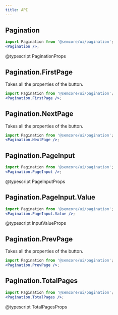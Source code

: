 ```yaml
---
title: API
---
```


## Pagination

```jsx
import Pagination from '@semcore/ui/pagination';
<Pagination />;
```

@typescript PaginationProps

## Pagination.FirstPage

Takes all the properties of the button.

```jsx
import Pagination from '@semcore/ui/pagination';
<Pagination.FirstPage />;
```

## Pagination.NextPage

Takes all the properties of the button.

```jsx
import Pagination from '@semcore/ui/pagination';
<Pagination.NextPage />;
```

## Pagination.PageInput

```jsx
import Pagination from '@semcore/ui/pagination';
<Pagination.PageInput />;
```

@typescript PageInputProps

## Pagination.PageInput.Value

```jsx
import Pagination from '@semcore/ui/pagination';
<Pagination.PageInput.Value />;
```

@typescript InputValueProps

## Pagination.PrevPage

Takes all the properties of the button.

```jsx
import Pagination from '@semcore/ui/pagination';
<Pagination.PrevPage />;
```

## Pagination.TotalPages

```jsx
import Pagination from '@semcore/ui/pagination';
<Pagination.TotalPages />;
```

@typescript TotalPagesProps
